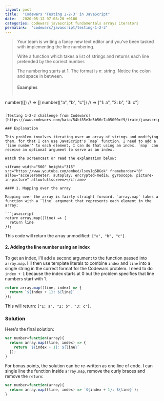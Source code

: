 ```yaml
---
layout: post
title:  "Codewars 'Testing 1-2-3' in JavaScript"
date:   2020-05-12 07:08:20 +0100
categories: codewars javascript fundamentals arrays iterators
permalink:  'codewars/javascript/testing-1-2-3'
---
```


> Your team is writing a fancy new text editor and you've been tasked with implementing the line numbering.
>
>Write a function which takes a list of strings and returns each line pretended by the correct number.
>
>The numbering starts at 1. The format is n: string. Notice the colon and space in between.
>
> #### Examples
>
> ```
number([]) // => []
number(["a", "b", "c"]) // => ["1: a", "2: b", "3: c"]
```

[Testing 1-2-3 challenge from Codewars](https://www.codewars.com/kata/54bf85e3d5b56c7a05000cf9/train/javascript)

### Explanation

This problem involves iterating over an array of strings and modifying them, for that I can use JavaScript's `map` function. I need to add a 'line number' to each element, I can do that using an index. `map` can receive an optional argument to serve as an index.

Watch the screencast or read the explanation below:

<iframe width="560" height="315" src="https://www.youtube.com/embed/lsxyIgSBGok" frameborder="0" allow="accelerometer; autoplay; encrypted-media; gyroscope; picture-in-picture" allowfullscreen></iframe>

#### 1. Mapping over the array

Mapping over the array is fairly straight forward. `array.map` takes a function with a `line` argument that represents each element in the array:

```javascript
return array.map((line) => {
  return line
});
```

This code will return the array unmodified: `["a", "b", "c"]`.

#### 2. Adding the line number using an index

To get an index, I'll add a second argument to the function passed into `array.map`. I'll then use template literals to combine `index` and `line` into a single string in the correct format for the Codewars problem. I need to do `index + 1` because the index starts at 0 but the problem specifies that line numbers start with 1.

```javascript
return array.map((line, index) => {
  return `${index + 1}: ${line}`
});
```

This will return: `["1: a", "2: b", "3: c"]`.

### Solution

Here's the final solution:

```javascript
var number=function(array){
  return array.map((line, index) => {
    return `${index + 1}: ${line}`
  });
}
```

For bonus points, the solution can be re-written as one line of code. I can single line the function inside `array.map`, remove the curly braces and remove the `return`:

```javascript
var number=function(array){
  return array.map((line, index) => `${index + 1}: ${line}`);
}
```
